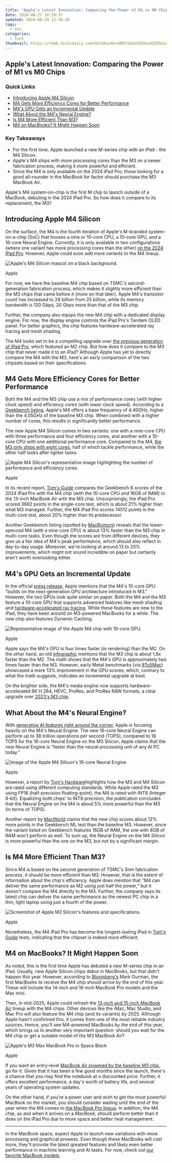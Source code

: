 ```yaml
---
title: "Apple's Latest Innovation: Comparing the Power of M1 vs M0 Chips"
date: 2024-08-27 16:59:37
updated: 2024-08-29 12:36:16
tags:
  - ios
categories:
  - tech
thumbnail: https://thmb.techidaily.com/93cb6ac8ec609718de42842a42295e1ee84908cc0c7f110fec233a618fce3348.jpg
---
```


## Apple's Latest Innovation: Comparing the Power of M1 vs M0 Chips

### Quick Links

* [Introducing Apple M4 Silicon](https://facebook.techidaily.com/why-and-how-to-embrace-facebooks-latest-privacy-controls/)
* [M4 Gets More Efficiency Cores for Better Performance](https://location-fake.techidaily.com/11-best-location-changers-for-asus-rog-phone-8-drfone-by-drfone-virtual-android/)
* [M4's GPU Gets an Incremental Update](https://howto.techidaily.com/gmail-not-working-on-samsung-galaxy-s23-ultra-7-common-problems-and-fixes-drfone-by-drfone-fix-android-problems-fix-android-problems/)
* [What About the M4's Neural Engine?](https://youtube-lab.techidaily.com/24-crafting-compelling-videos-youtubes-best-thumbnail-practices/)
* [Is M4 More Efficient Than M3?](https://some-tips.techidaily.com/instantaneous-installation-laugh-with-ifunny-memes-easily-for-2024/)
* [M4 on MacBooks? It Might Happen Soon](https://games-able.techidaily.com/compact-your-collection-smart-iso-size-cutting-via-chdman-method/)

### Key Takeaways

* For the first time, Apple launched a new M-series chip with an iPad - the M4 Silicon.
* Apple's M4 ships with more processing cores than the M3 on a newer fabrication process, making it more powerful and efficient.
* Since the M4 is only available on the 2024 iPad Pro, those looking for a good all-rounder in the MacBook for factor should purchase the M3 MacBook Air.

 Apple's M4 system-on-chip is the first M chip to launch outside of a MacBook, debuting in the 2024 iPad Pro. So how does it compare to its replacement, the M3?

##  Introducing Apple M4 Silicon

 On the surface, the M4 is the fourth iteration of Apple's M-branded system-on-a-chip (SoC) that houses a nine or 10-core CPU, a 10-core GPU, and a 16-core Neural Engine. Currently, it is only available in two configurations (where one variant has more processing cores than the other) [on the 2024 iPad Pro](https://some-guidance.techidaily.com/new-transform-your-note-habits-with-mematics-tools/). However, Apple could soon add more variants to the M4 lineup.

![Apple's M4 Silicon mascot on a black background.](https://static1.howtogeekimages.com/wordpress/wp-content/uploads/2024/05/apple-m4-chip-announced-with-2024-ipad-pro.png) 

Apple

 For now, we have the baseline M4 chip based on TSMC's second-generation fabrication process, which makes it slightly more efficient than the M3 chips that came before it (more on that later). Apple M4's transistor count has increased to 28 billion from 25 billion, while its memory bandwidth is 120 Gbps, 20 Gbps more than that of the M3 chip.

 Further, the company also equips the new M4 chip with a dedicated display engine. For now, the display engine controls the iPad Pro's Tandem OLED panel. For better graphics, the chip features hardware-accelerated ray tracing and mesh shading.

 The M4 looks set to be a compelling upgrade over [the previous generation of iPad Pro](https://driver-download.techidaily.com/upgrade-and-enhance-performance-with-official-dell-wd19-graphics-drivers-download-guide/), which featured an M2 chip. But how does it compare to the M3 chip that never made it to an iPad? Although Apple has yet to directly compare the M4 with the M3, here's an early comparison of the two chipsets based on their specifications.

##  M4 Gets More Efficiency Cores for Better Performance

 Both the M4 and the M3 chip use a mix of performance cores (with higher clock speed) and efficiency cores (with lower clock speed). According to a [Geekbench listing](https://browser.geekbench.com/v6/cpu/6062510), Apple's M4 offers a base frequency of 4.40GHz, higher than the 4.05GHz of the baseline M3 chip. When combined with a higher number of cores, this results in significantly better performance.

 The new Apple M4 Silicon comes in two variants: one with a nine-core CPU with three performance and four efficiency cores, and another with a 10-core CPU with one additional performance core. Compared to the M4, [the M3 only ships with eight cores](https://screen-sharing-recording.techidaily.com/updated-obs-clash-livestream-prodigies-for-2024/), half of which tackle performance, while the other half looks after lighter tasks.

![Apple M4 Silicon's representative image highlighting the number of performance and efficiency cores.](https://static1.howtogeekimages.com/wordpress/wp-content/uploads/2024/05/apple-s-m4-chip-gets-more-efficiency-cores.png) 

Apple

 In its recent report, [Tom's Guide](https://www.tomsguide.com/tablets/ipads/ipad-pro-2024-and-ipad-air-2024-tested-heres-how-apples-m4-silicon-performs) compares the Geekbench 6 scores of the 2024 iPad Pro with the M4 chip (with the 10-core CPU and 16GB of RAM) to the 13-inch MacBook Air with the M3 chip. Unsurprisingly, the iPad Pro scored 3692 points in the single-core test, which is about 21% higher than what M3 managed. Further, the M4 iPad Pro scores 14512 points in the multi-core test, about 20% higher than its predecessor.

 Another Geekbench listing (spotted by [MacRumors](https://www.macrumors.com/2024/05/13/m4-chip-9-core-cpu-benchmark-result/)) reveals that the lower-specced M4 (with a nine-core CPU) is about 13% faster than the M3 chip in multi-core tasks. Even though the scores are from different devices, they give us a fair idea of M4's peak performance, which should also reflect in day-to-day usage. Moreover, we're looking at around 13 to 20% improvements, which might not sound incredible on paper but certainly aren't worth overlooking either.

##  M4's GPU Gets an Incremental Update

 In the official [press release](https://www.apple.com/in/newsroom/2024/05/apple-introduces-m4-chip/), Apple mentions that the M4's 10-core GPU "builds on the next-generation GPU architecture introduced in M3." However, the two GPUs look quite similar on paper. Both the M4 and the M3 feature a 10-core GPU that supports advanced features like mesh shading and [hardware-accelerated ray tracing](https://instagram-video-recordings.techidaily.com/the-ultimate-list-of-premium-androidpc-video-editors/). While these features are new to the iPad, they have been around on M3-powered MacBooks for a while. The new chip also features Dynamic Caching.

![Representative image of the Apple M4 chip with 10-core GPU.](https://static1.howtogeekimages.com/wordpress/wp-content/uploads/2024/05/apple-m4-silicon-s-gpu.png) 

Apple

 Apple says the M4's GPU is four times faster (in rendering) than the M2\. On the other hand, an old [infographic](https://9to5mac.com/2024/03/04/m3-macbook-air-vs-m2-macbook-air/#:~:text=Plus%20Apple%20says%20rendering%20on,and%20hardware%2Daccelerated%20mesh%20shading.) mentions that the M3 chip is about 1.8x faster than the M2\. The math shows that the M4's GPU is approximately two times faster than the M3\. However, early Metal benchmarks (via [9To5Mac](https://9to5mac.com/2024/05/10/m4-vs-m3-and-m2-apple-silicon/)) showcased a mere 13% improvement in the GPU scores, which, contrary to what the math suggests, indicates an incremental upgrade at best.

 On the brighter side, the M4's media engine now supports hardware-accelerated 8K H.264, HEVC, ProRes, and ProRes RAW formats, a clear upgrade over [2023's M3 chip](https://screen-sharing-recording.techidaily.com/updated-obs-clash-livestream-prodigies-for-2024/).

##  What About the M4's Neural Engine?

 With [generative AI features right around the corner](https://sound-issues.techidaily.com/fixing-headphone-issues-on-windows-11-a-step-by-step-guide/), Apple is focusing heavily on the M4's Neural Engine. The new 16-core Neural Engine can perform up to 38 trillion operations per second (TOPS), compared to 18 TOPS for the 16-core Neural Engine on the M3 Silicon. Apple claims that the new Neural Engine is "faster than the neural processing unit of any AI PC today."

![Image of the Apple M4 Silicon's 16-core Neural Engine.](https://static1.howtogeekimages.com/wordpress/wp-content/uploads/2024/05/apple-m4-silicon-s-16-core-neural-engine.png) 

Apple

 However, a report by [Tom's Hardware](https://tools.techidaily.com)highlights how the M3 and M4 Silicon are rated using different computing standards. While Apple rated the M3 using FP16 (half-precision floating-point), the M4 is rated with INT8 (Integer 8-bit). Equalizing both chips' to INT8 precision, the publication concludes that the Neural Engine on the M4 is about 5% more powerful than the M3 (in terms of TOPS).

 Another report by [MacWorld](https://www.macworld.com/article/2328448/m4-ipad-pro-benchmarks-single-multi-core-neural-engine-scores.html) claims that the new chip scores about 12% more points in the Geekbench ML test than the baseline M3\. However, since the variant listed on Geekbench features 16GB of RAM, the one with 8GB of RAM won't perform as well. To sum up, the Neural Engine on the M4 Silicon is more powerful than the one on the M3, but not by a significant margin.

##  Is M4 More Efficient Than M3?

 Since M4 is based on the second generation of TSMC's 3nm fabrication process, it should be more efficient than M3\. However, that is the extent of information about the chip's efficiency. Apple does mention that "M4 can deliver the same performance as M2 using just half the power,_"_ but it doesn't compare the M4 directly to the M3\. Further, the company says its latest chip can deliver the same performance as the newest PC chip in a thin, light laptop using just a fourth of the power.

![Screenshot of Apple M2 Silicon's features and specifications.](https://static1.howtogeekimages.com/wordpress/wp-content/uploads/2024/05/apple-m2-chip-on-the-new-ipad-air.png) 

Apple

 Nonetheless, the M4 iPad Pro has become the longest-lasting iPad in [Tom's Guide](https://www.tomsguide.com/tablets/ipads/ipad-pro-2024-and-ipad-air-2024-tested-heres-how-apples-m4-silicon-performs) tests, indicating that the chipset is indeed more efficient.

##  M4 on MacBooks? It Might Happen Soon

 As noted, this is the first time Apple has debuted a new M-series chip in an iPad. Usually, new Apple Silicon chips debut in MacBooks, but that didn't happen this year. However, according to [Bloomberg's](https://www.bloomberg.com/news/articles/2024-04-11/apple-aapl-readies-m4-chip-mac-line-including-new-macbook-air-and-mac-pro) Mark Gurman, the first MacBooks to receive the M4 chip should arrive by the end of this year. These will include the 14-inch and 16-inch MacBook Pro models and the Mac mini.

 Then, in mid-2025, Apple could refresh the [13-inch and 15-inch MacBook Air](https://network-issues.techidaily.com/swift-correction-of-diagonal-screen-gaps/) lineup with the M4 chips. Other devices like the iMac, Mac Studio, and Mac Pro will also feature the M4 chip (and its variants) by 2025\. Although Apple hasn't confirmed this, it comes from one of the most reliable industry sources. Hence, you'll see M4-powered MacBooks by the end of this year, which brings us to another very important question: should you wait for the M4 chip or get a suitable model of the M3 MacBook Air?

![Apple's M3 Max MacBook Pro in Space Black](https://static1.howtogeekimages.com/wordpress/wp-content/uploads/2023/11/apple-m3-max-macbook-pro.png) 

Apple

 If you want an entry-level [MacBook Air powered by the baseline M3 chip](https://youtube-data.techidaily.com/ed-2024-approved-unveiling-the-mysteries-of-video-monetization/), go for it. Given that it has been a few good months since the launch, there's a chance that you may find the notebook at a discounted price. Further, it offers excellent performance, a day's worth of battery life, and several years of operating system updates.

 On the other hand, if you're a power user and wish to get the most powerful MacBook on the market, you should consider waiting until the end of the year when the M4 comes to [the MacBook Pro lineup](https://youtube-data.techidaily.com/24-your-first-step-into-youtube-creating-an-engaging-channel/). In addition, the M4 chip, as and when it arrives on a MacBook, should perform better than it does on the iPad Pro due to more space and better heat management.

---

 In the MacBook space, expect Apple to launch new variations with more processing and graphical prowess. Even though these MacBooks will cost more, they'll provide the latest greatest features and likely even better performance in machine learning and AI tasks. For now, check out [our favorite MacBook models](https://sim-unlock.techidaily.com/in-2024-top-11-free-apps-to-check-imei-on-xiaomi-civi-3-phones-by-drfone-android/).

<ins class="adsbygoogle"
     style="display:block"
     data-ad-format="autorelaxed"
     data-ad-client="ca-pub-7571918770474297"
     data-ad-slot="1223367746"></ins>



<ins class="adsbygoogle"
     style="display:block"
     data-ad-client="ca-pub-7571918770474297"
     data-ad-slot="8358498916"
     data-ad-format="auto"
     data-full-width-responsive="true"></ins>
